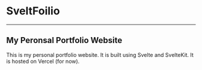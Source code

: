 # SveltFoilio 
___
## My Peronsal Portfolio Website

This is my personal portfolio website. It is built using Svelte and SvelteKit. It is hosted on Vercel (for now).
